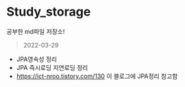 # Study_storage
공부한 md파일 저장소!

> 2022-03-29    
- JPA영속성 정리
- JPA 즉시로딩 지연로딩 정리
- https://ict-nroo.tistory.com/130 이 블로그에 JPA정리 참고함